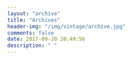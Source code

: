 ```yaml
---
layout: "archive"
title: "Archives"
header-img: "/img/vintage/archive.jpg"
comments: false
date: 2017-09-20 20:49:56
description: " "
---
```

